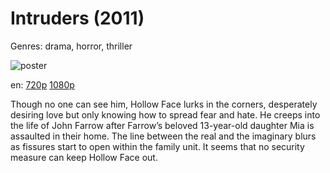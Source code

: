 # Intruders (2011)

Genres: drama, horror, thriller

![poster](http://image.tmdb.org/t/p/w500/doK1kQ6ZqGpNnghH0YFPu3Gihqu.jpg)

en:
  [720p](magnet:?xt=urn:btih:F2052996A269753B2A2627B5AA607A6659EAEA9A&tr=udp://glotorrents.pw:6969/announce&tr=udp://tracker.opentrackr.org:1337/announce&tr=udp://torrent.gresille.org:80/announce&tr=udp://tracker.openbittorrent.com:80&tr=udp://tracker.coppersurfer.tk:6969&tr=udp://tracker.leechers-paradise.org:6969&tr=udp://p4p.arenabg.ch:1337&tr=udp://tracker.internetwarriors.net:1337)
  [1080p](magnet:?xt=urn:btih:55A550FEF9D7F8C5AC275C7EDD40B86B05486FEC&tr=udp://glotorrents.pw:6969/announce&tr=udp://tracker.opentrackr.org:1337/announce&tr=udp://torrent.gresille.org:80/announce&tr=udp://tracker.openbittorrent.com:80&tr=udp://tracker.coppersurfer.tk:6969&tr=udp://tracker.leechers-paradise.org:6969&tr=udp://p4p.arenabg.ch:1337&tr=udp://tracker.internetwarriors.net:1337)
  


Though no one can see him, Hollow Face lurks in the corners, desperately desiring love but only knowing how to spread fear and hate. He creeps into the life of John Farrow after Farrow’s beloved 13-year-old daughter Mia is assaulted in their home. The line between the real and the imaginary blurs as fissures start to open within the family unit. It seems that no security measure can keep Hollow Face out.